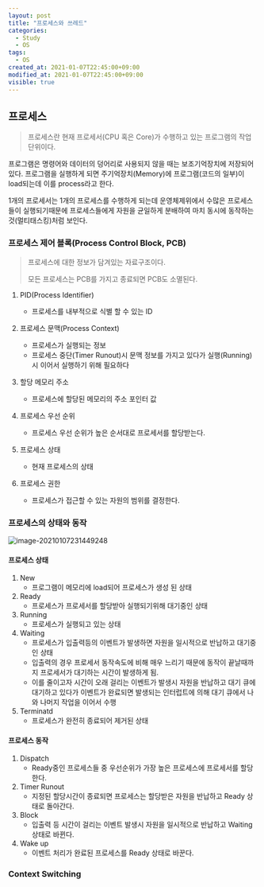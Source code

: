 ```yaml
---
layout: post
title: "프로세스와 쓰레드"
categories:
  - Study
  - OS
tags:
  - OS
created_at: 2021-01-07T22:45:00+09:00
modified_at: 2021-01-07T22:45:00+09:00
visible: true
---
```


## 프로세스

> 프로세스란 현재 프로세서(CPU 혹은 Core)가 수행하고 있는 프로그램의 작업 단위이다.

프로그램은 명령어와 데이터의 덩어리로 사용되지 않을 때는 보조기억장치에 저장되어 있다. 프로그램을 실행하게 되면 주기억장치(Memory)에 프로그램(코드의 일부)이 load되는데 이를 process라고 한다.

1개의 프로세서는 1개의 프로세스를 수행하게 되는데 운영체제위에서 수많은 프로세스들이 실행되기때문에 프로세스들에게 자원을 균일하게 분배하여 마치 동시에 동작하는 것(멀티태스킹)처럼 보인다.



### 프로세스 제어 블록(Process Control Block, PCB)

> 프로세스에 대한 정보가 담겨있는 자료구조이다.
>
> 모든 프로세스는 PCB를 가지고 종료되면 PCB도 소멸된다.

1. PID(Process Identifier)
   * 프로세스를 내부적으로 식별 할 수 있는 ID

2. 프로세스 문맥(Process Context)
   * 프로세스가 실행되는 정보
   * 프로세스 중단(Timer Runout)시 문맥 정보를 가지고 있다가 실행(Running)시 이어서 실행하기 위해 필요하다
3. 할당 메모리 주소
   * 프로세스에 할당된 메모리의 주소 포인터 값
4. 프로세스 우선 순위
   * 프로세스 우선 순위가 높은 순서대로 프로세서를 할당받는다.
5. 프로세스 상태
   * 현재 프로세스의 상태
6. 프로세스 권한
   * 프로세스가 접근할 수 있는 자원의 범위를 결정한다.



### 프로세스의 상태와 동작

![image-20210107231449248](post_img/2021-01-07-%ED%94%84%EB%A1%9C%EC%84%B8%EC%8A%A4%EC%99%80-%EC%93%B0%EB%A0%88%EB%93%9C/image-20210107231449248.png)

#### 프로세스 상태

1. New
   * 프로그램이 메모리에 load되어 프로세스가 생성 된 상태
2. Ready
   * 프로세스가 프로세서를 할당받아 실행되기위해 대기중인 상태
3. Running
   * 프로세스가 실행되고 있는 상태
4. Waiting
   * 프로세스가 입출력등의 이벤트가 발생하면 자원을 일시적으로 반납하고 대기중인 상태
   * 입출력의 경우 프로세서 동작속도에 비해 매우 느리기 때문에 동작이 끝날때까지 프로세서가 대기하는 시간이 발생하게 됨.
   * 이를 줄이고자 시간이 오래 걸리는 이벤트가 발생시 자원을 반납하고 대기 큐에 대기하고 있다가 이벤트가 완료되면 발생되는 인터럽트에 의해 대기 큐에서 나와 나머지 작업을 이어서 수행
5. Terminatd
   * 프로세스가 완전히 종료되어 제거된 상태



#### 프로세스 동작

1. Dispatch
   * Ready중인 프로세스들 중 우선순위가 가장 높은 프로세스에 프로세서를 할당한다.
2. Timer Runout
   * 지정된 할당시간이 종료되면 프로세스는 할당받은 자원을 반납하고 Ready 상태로 돌아간다.
3. Block
   * 입출력 등 시간이 걸리는 이벤트 발생시 자원을 일시적으로 반납하고 Waiting 상태로 바뀐다.
4. Wake up
   * 이벤트 처리가 완료된 프로세스를 Ready 상태로 바꾼다.



### Context Switching